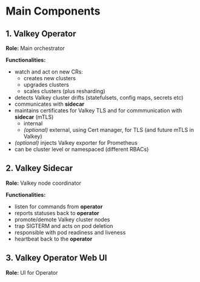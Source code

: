 
# Main Components

## 1. Valkey Operator

**Role:** Main orchestrator

**Functionalities:**
- watch and act on new CRs:
  - creates new clusters
  - upgrades clusters
  - scales clusters (plus resharding)
- detects Valkey cluster drifts (statefulsets, config maps, secrets etc)
- communicates with **sidecar**
- maintains certificates for Valkey TLS and for commmunication with **sidecar** (mTLS)
  - internal 
  - *(optional)* external, using Cert manager, for TLS (and future mTLS in Valkey)
- *(optional)* injects Valkey exporter for Prometheus
- can be cluster level or namespaced (different RBACs)

## 2. Valkey Sidecar

**Role:** Valkey node coordinator

**Functionalities:**
- listen for commands from **operator**
- reports statuses back to **operator**
- promote/demote Valkey cluster nodes
- trap SIGTERM and acts on pod deletion
- responsible with pod readiness and liveness
- heartbeat back to the **operator**

## 3. Valkey Operator Web UI

**Role:** UI for Operator

